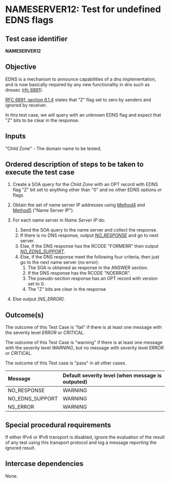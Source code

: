 # NAMESERVER12: Test for undefined EDNS flags

## Test case identifier

**NAMESERVER12** 

## Objective

EDNS is a mechanism to announce capabilities of a dns implementation,
and is now basically required by any new functionality in dns such as
dnssec ([rfc 6891]).

[RFC 6891, section 6.1.4] states that "Z" flag set to zero by senders and ignored by
receiver.

In this test case, we will query  with an unknown EDNS  flag
and expect that "Z" bits to be clear in the response.

## Inputs

"Child Zone" - The domain name to be tested.

## Ordered description of steps to be taken to execute the test case

1. Create a SOA query for the *Child Zone* with an OPT record with 
   EDNS flag "Z" bit set to anything other than "0" and no other EDNS options or flags.

2. Obtain the set of name server IP addresses using [Method4] and [Method5]
   ("Name Server IP").

3. For each name server in *Name Server IP* do:
	1. Send the SOA query to the name server and collect the response.
	2. If there is no DNS response, output *[NO_RESPONSE]* and go to
      	next server.
	3. Else, if the DNS response has the RCODE "FORMERR" then output
      	*[NO_EDNS_SUPPORT]*.
	4. Else, if the DNS response meet the following four criteria,
      	then just go to the next name server (no error):
		1. The SOA is obtained as response in the ANSWER section.
		2. If the DNS response has the RCODE "NOERROR".
		3. The pseudo-section response has an OPT record with version set to 0.
		4. The "Z" bits are clear in the response

5. Else output *[NS_ERROR]*.
 
## Outcome(s)

The outcome of this Test Case is "fail" if there is at least one message
with the severity level *ERROR* or *CRITICAL*.

The outcome of this Test Case is "warning" if there is at least one message
with the severity level *WARNING*, but no message with severity level
*ERROR* or *CRITICAL*.

The outcome of this Test case is "pass" in all other cases.

Message                           | Default severity level (when message is outputed)
:---------------------------------|:--------------------------------------------------
NO_RESPONSE                       | WARNING
NO_EDNS_SUPPORT                   | WARNING
NS_ERROR			  | WARNING     

## Special procedural requirements

If either IPv4 or IPv6 transport is disabled, ignore the evaluation of the
result of any test using this transport protocol and log a message reporting
the ignored result.

## Intercase dependencies

None.

[RFC 6891]: https://tools.ietf.org/html/rfc6891
[RFC 6891, section 6.1.4]: https://tools.ietf.org/html/rfc6891#section-6.1.2
[Method4]: ../Methods.md#method-4-delegation-name-server-addresses
[Method5]: ../Methods.md#method-5-in-zone-addresses-records-of-name-servers
[NO_RESPONSE]: #outcomes
[NO_EDNS_SUPPORT]: #outcomes
